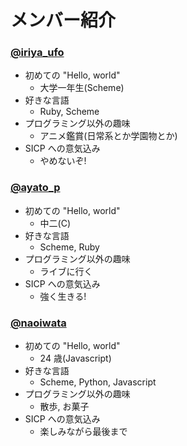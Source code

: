 # メンバー紹介

### [@iriya_ufo](http://twitter.com/iriya_ufo)

- 初めての "Hello, world"
  - 大学一年生(Scheme)
- 好きな言語
  - Ruby, Scheme
- プログラミング以外の趣味
  - アニメ鑑賞(日常系とか学園物とか)
- SICP への意気込み
  - やめないぞ!

### [@ayato_p](http://twitter.com/ayato_p)

- 初めての "Hello, world"
  - 中二(C)
- 好きな言語
  - Scheme, Ruby
- プログラミング以外の趣味
  - ライブに行く
- SICP への意気込み
  - 強く生きる!

### [@naoiwata](http://twitter.com/naoiwata)

- 初めての "Hello, world"
  - 24 歳(Javascript)
- 好きな言語
  - Scheme, Python, Javascript
- プログラミング以外の趣味
  - 散歩, お菓子
- SICP への意気込み
  - 楽しみながら最後まで
